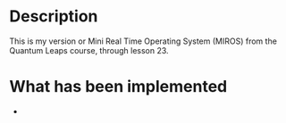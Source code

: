 # Description
This is my version or Mini Real Time Operating System (MIROS) from the Quantum Leaps course, through lesson 23. 
# What has been implemented
- 

